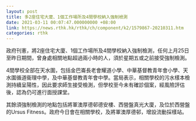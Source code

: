 ```yaml
---
layout: post
title: 多2座住宅大廈、1個工作場所及4間學校納入強制檢測
date: 2021-03-11 00:07:47.000000000 +08:00
link: https://news.rthk.hk/rthk/ch/component/k2/1579867-20210311.htm
categories: rthk
---
```


政府刊憲，將2座住宅大廈、1個工作場所及4間學校納入強制檢測，任何上月25日至昨日期間，曾身處相關地點超過兩小時的人，須於星期五或之前接受強制檢測。

4間學校全部在天水圍，包括金巴崙長老會耀道小學、中華基督教青年會小學、天水圍循道衞理中學，及中華基督教青年會中學。當局表示，相關學校的污水樣本檢測持續呈陽性，因此要求師生接受檢測，但學校至今未有確診個案，經風險評估後，認為仍可進行面授課堂。

其餘須強制檢測的地點包括將軍澳厚德邨德安樓、西營盤真光大廈，及位於西營盤的Ursus Fitness。政府今日會在相關學校，及將軍澳厚德邨，增設流動採樣站。
